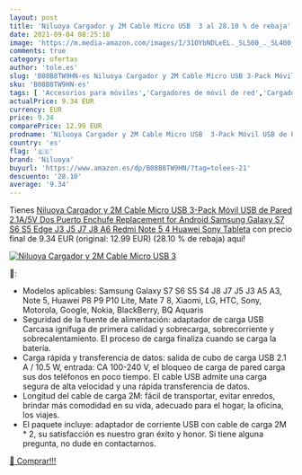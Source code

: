 ```yaml
---
layout: post
title: 'Niluoya Cargador y 2M Cable Micro USB  3 al 28.10 % de rebaja'
date: 2021-09-04 08:25:18
image: 'https://m.media-amazon.com/images/I/31OYbNDLeEL._SL500_._SL400_.jpg'
comments: true
category: ofertas
author: 'tole.es'
slug: 'B08B8TW9HN-es Niluoya Cargador y 2M Cable Micro USB 3-Pack Móvil USB de...'
sku: 'B08B8TW9HN-es'
tags: [ 'Accesorios para móviles','Cargadores de móvil de red','Cargadores para móviles','Comunicación móvil y accesorios','Electrónica','android','niluoya', ]
actualPrice: 9.34 EUR
currency: EUR
price: 9.34
comparePrice: 12.99 EUR
prodname: 'Niluoya Cargador y 2M Cable Micro USB  3-Pack Móvil USB de Pared 2.1A/5V Dos Puerto Enchufe Replacement for Android  Samsung Galaxy S7 S6 S5 Edge J3 J5 J7 J8 A6  Redmi Note 5 4  Huawei  Sony  Tableta'
country: 'es'
flag: '🇪🇸'
brand: 'Niluoya'
buyurl: 'https://www.amazon.es/dp/B08B8TW9HN/?tag=tolees-21'
descuento: '28.10'
average: '9.34'
---
```


Tienes [Niluoya Cargador y 2M Cable Micro USB  3-Pack Móvil USB de Pared 2.1A/5V Dos Puerto Enchufe Replacement for Android  Samsung Galaxy S7 S6 S5 Edge J3 J5 J7 J8 A6  Redmi Note 5 4  Huawei  Sony  Tableta](https://www.amazon.es/dp/B08B8TW9HN/?tag=tolees-21) con precio final de  9.34 EUR (original: 12.99 EUR) (28.10 %  de rebaja) aqui!

[![Niluoya Cargador y 2M Cable Micro USB  3](https://m.media-amazon.com/images/I/31OYbNDLeEL._SL500_._SL400_.jpg)](https://www.amazon.es/dp/B08B8TW9HN/?tag=tolees-21)

🔎:

- Modelos aplicables: Samsung Galaxy S7 S6 S5 S4 J8 J7 J5 J3 A5 A3, Note 5, Huawei P8 P9 P10 Lite, Mate 7 8, Xiaomi, LG, HTC, Sony, Motorola, Google, Nokia, BlackBerry, BQ Aquaris
- Seguridad de la fuente de alimentación: adaptador de carga USB Carcasa ignífuga de primera calidad y sobrecarga, sobrecorriente y sobrecalentamiento. El proceso de carga finaliza cuando se carga la batería.
- Carga rápida y transferencia de datos: salida de cubo de carga USB 2.1 A / 10.5 W, entrada: CA 100-240 V, el bloqueo de carga de pared carga sus dos teléfonos en poco tiempo. El cable USB admite una carga segura de alta velocidad y una rápida transferencia de datos.
- Longitud del cable de carga 2M: fácil de transportar, evitar enredos, brindar más comodidad en su vida, adecuado para el hogar, la oficina, los viajes.
- El paquete incluye: adaptador de corriente USB con cable de carga 2M * 2, su satisfacción es nuestro gran éxito y honor. Si tiene alguna pregunta, no dude en contactarnos.

[🛒 Comprar!!!](https://www.amazon.es/dp/B08B8TW9HN/?tag=tolees-21)

